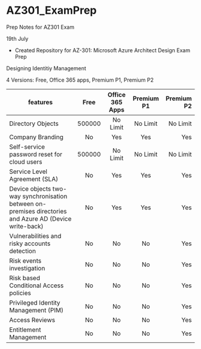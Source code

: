 # AZ301_ExamPrep
Prep Notes for AZ301 Exam

19th July
- Created Repository for AZ-301: Microsoft Azure Architect Design Exam Prep


Designing Identitiy Management

4 Versions: Free, Office 365 apps, Premium P1, Premium P2


| features          | Free          | Office 365 Apps | Premium P1 | Premium P2|
| ----------------- |:-------------:| :--------------:| :---------:| ---------:|
| Directory Objects | 500000        | No Limit        | No Limit   | No Limit  |
| Company Branding  | No            | Yes             | Yes        | Yes       |
| Self-service password reset for cloud users | 500000        | No Limit        | No Limit   | No Limit  |
| Service Level Agreement (SLA) | No        | Yes        | Yes   | Yes  |
| Device objects two-way synchronisation between on-premises directories and Azure AD (Device write-back) | No        | Yes        | Yes   | Yes  |
| Vulnerabilities and risky accounts detection | No        | No        | No   | Yes  |
| Risk events investigation | No        | No        | No   | Yes  |
| Risk based Conditional Access policies | No        | No        | No   | Yes  |
| Privileged Identity Management (PIM) 	 | No        | No        | No   | Yes  |
| Access Reviews 	 | No        | No        | No   | Yes  |
| Entitlement Management 	 | No        | No        | No   | Yes  |
